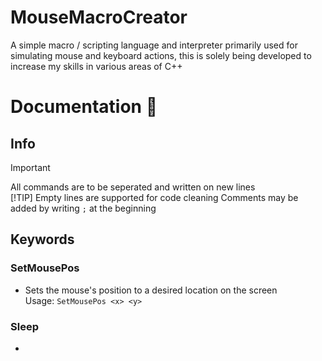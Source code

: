 # MouseMacroCreator
A simple macro / scripting language and interpreter primarily used for simulating mouse and keyboard actions, this is solely being developed to increase my skills in various areas of C++

# Documentation 📖

## Info

> [!IMPORTANT]
> All commands are to be seperated and written on new lines  
> [!TIP]
> Empty lines are supported for code cleaning
> Comments may be added by writing `;` at the beginning 

## Keywords

### SetMousePos
- Sets the mouse's position to a desired location on the screen  
Usage: `SetMousePos <x> <y>`

### Sleep
- 
